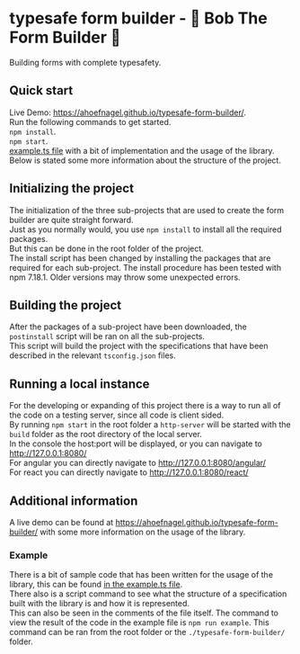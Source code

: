 # typesafe form builder - 🔧 Bob The Form Builder 🔨
Building forms with complete typesafety. 

## Quick start
Live Demo: https://ahoefnagel.github.io/typesafe-form-builder/.  
Run the following commands to get started.  
`npm install`.  
`npm start`.  
 [example.ts file](./typesafe-form-builder/src/example.ts) with a bit of implementation and the usage of the library.    
Below is stated some more information about the structure of the project. 

## Initializing the project
The initialization of the three sub-projects that are used to create the form builder are quite straight forward.  
Just as you normally would, you use `npm install` to install all the required packages.  
But this can be done in the root folder of the project.  
The install script has been changed by installing the packages that are required for each sub-project.
The install procedure has been tested with npm 7.18.1. Older versions may throw some unexpected errors.

## Building the project
After the packages of a sub-project have been downloaded, the `postinstall` script will be ran on all the sub-projects.  
This script will build the project with the specifications that have been described in the relevant `tsconfig.json` files. 

## Running a local instance
For the developing or expanding of this project there is a way to run all of the code on a testing server, since all code is client sided.  
By running `npm start` in the root folder a `http-server` will be started with the `build` folder as the root directory of the local server.  
In the console the host:port will be displayed, or you can navigate to http://127.0.0.1:8080/  
For angular you can directly navigate to  http://127.0.0.1:8080/angular/  
For react you can directly navigate to  http://127.0.0.1:8080/react/  

## Additional information 
A live demo can be found at https://ahoefnagel.github.io/typesafe-form-builder/ with some more information on the usage of the library. 

### Example
There is a bit of sample code that has been written for the usage of the library, this can be found [in the example.ts file](./typesafe-form-builder/src/example.ts).  
There also is a script command to see what the structure of a specification built with the library is and how it is represented.  
This can also be seen in the comments of the file itself. 
The command to view the result of the code in the example file is `npm run example`. This command can be ran from the root folder or the `./typesafe-form-builder/` folder.